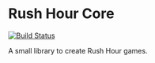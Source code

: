 Rush Hour Core
=========

[![Build Status](https://travis-ci.org/magestik/rush-hour-core.svg?branch=master)](https://travis-ci.org/magestik/rush-hour-core)

A small library to create Rush Hour games.
